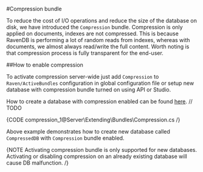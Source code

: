 ﻿#Compression bundle

To reduce the cost of I/O operations and reduce the size of the database on disk, we have introduced the `Compression` bundle. Compression is only applied on documents, indexes are not compressed. This is because RavenDB is performing a lot of random reads from indexes, whereas with documents, we almost always read/write the full content. Worth noting is that compression process is fully transparent for the end-user.

##How to enable compression

To activate compression server-wide just add `Compression` to `Raven/ActiveBundles` configuration in global configuration file or setup new database with compression bundle turned on using API or Studio.

How to create a database with compression enabled can be found [here](). // TODO

{CODE compression_1@Server\Extending\Bundles\Compression.cs /}

Above example demonstrates how to create new database called `CompressedDB` with `Compression` bundle enabled.

{NOTE Activating compression bundle is only supported for new databases. Activating or disabling compression on an already existing database will cause DB malfunction. /}

